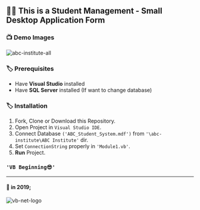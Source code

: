 
## 👨‍💻 This is a Student Management - Small Desktop Application Form

### 📺 Demo Images

![abc-institute-all](https://user-images.githubusercontent.com/59244522/182144293-db5861c2-7b52-482a-9580-379aaf5159bd.png)


### 🏷️ Prerequisites

- Have **Visual Studio** installed
- Have **SQL Server** installed (If want to change database)

### 🏷️ Installation

1.  Fork, Clone or Download this Repository.
2.  Open Project in `Visual Studio IDE`.
3.  Connect Database `('ABC_Student_System.mdf')` from `'\abc-institute\ABC Institute'` dir.
4.  Set `ConnectionString` properly in `'Module1.vb'`.
5.  **Run** Project.

### `'VB Beginning😎'`

---

#### 📌 in 2019;

![vb-net-logo](https://user-images.githubusercontent.com/59244522/182147014-9bb06a1a-24e5-40d6-bbbf-ffad0da115ec.png)

